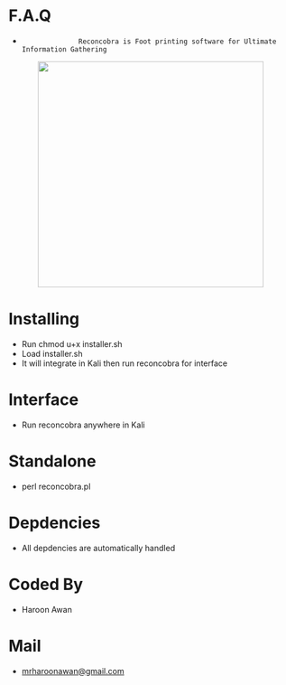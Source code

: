 # F.A.Q
-                   Reconcobra is Foot printing software for Ultimate Information Gathering


<div align="center">
    <img src="http://oi68.tinypic.com/2ngsxf6.jpg" width="400px"</img> 
</div>


# Installing
- Run chmod u+x installer.sh
- Load installer.sh
- It will integrate in Kali then run reconcobra for interface

# Interface
- Run reconcobra anywhere in Kali

# Standalone
- perl reconcobra.pl

# Depdencies
- All depdencies are automatically handled

# Coded By
- Haroon Awan

# Mail
- mrharoonawan@gmail.com
